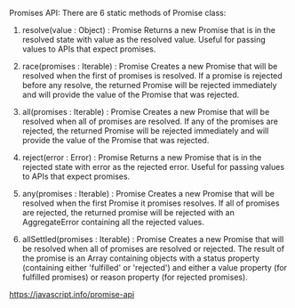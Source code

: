 Promises API:
There are 6 static methods of Promise class:
  1) resolve(value : Object) : Promise
  Returns a new Promise that is in the resolved state with value as the resolved value. Useful for passing values to APIs that expect promises.
  
  2) race(promises : Iterable<Promise>) : Promise
Creates a new Promise that will be resolved when the first of promises is resolved. If a promise is rejected before any resolve, the returned Promise will be rejected immediately and will provide the value of the Promise that was rejected.
  3) all(promises : Iterable<Promise>) : Promise<Array>
Creates a new Promise that will be resolved when all of promises are resolved. If any of the promises are rejected, the returned Promise will be rejected immediately and will provide the value of the Promise that was rejected. 
  4) reject(error : Error) : Promise
Returns a new Promise that is in the rejected state with error as the rejected error. Useful for passing values to APIs that expect promises.
  5) any(promises : Iterable<Promise>) : Promise
Creates a new Promise that will be resolved when the first Promise it promises resolves. If all of promises are rejected, the returned promise will be rejected with an AggregateError containing all the rejected values.
  6) allSettled(promises : Iterable<Promise>) : Promise<Array>
Creates a new Promise that will be resolved when all of promises are resolved or rejected. The result of the promise is an Array containing objects with a status property (containing either 'fulfilled' or 'rejected') and either a value property (for fulfilled promises) or reason property (for rejected promises).
  
  https://javascript.info/promise-api
